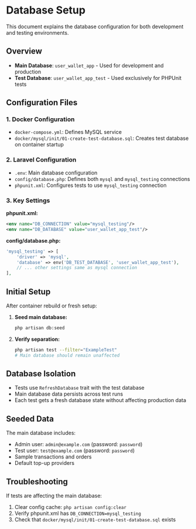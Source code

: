 # Database Setup

This document explains the database configuration for both development and testing environments.

## Overview

- **Main Database**: `user_wallet_app` - Used for development and production
- **Test Database**: `user_wallet_app_test` - Used exclusively for PHPUnit tests

## Configuration Files

### 1. Docker Configuration
- `docker-compose.yml`: Defines MySQL service
- `docker/mysql/init/01-create-test-database.sql`: Creates test database on container startup

### 2. Laravel Configuration
- `.env`: Main database configuration
- `config/database.php`: Defines both `mysql` and `mysql_testing` connections
- `phpunit.xml`: Configures tests to use `mysql_testing` connection

### 3. Key Settings

**phpunit.xml:**
```xml
<env name="DB_CONNECTION" value="mysql_testing"/>
<env name="DB_DATABASE" value="user_wallet_app_test"/>
```

**config/database.php:**
```php
'mysql_testing' => [
    'driver' => 'mysql',
    'database' => env('DB_TEST_DATABASE', 'user_wallet_app_test'),
    // ... other settings same as mysql connection
],
```

## Initial Setup

After container rebuild or fresh setup:

1. **Seed main database:**
   ```bash
   php artisan db:seed
   ```

2. **Verify separation:**
   ```bash
   php artisan test --filter="ExampleTest"
   # Main database should remain unaffected
   ```

## Database Isolation

- Tests use `RefreshDatabase` trait with the test database
- Main database data persists across test runs
- Each test gets a fresh database state without affecting production data

## Seeded Data

The main database includes:
- Admin user: `admin@example.com` (password: `password`)
- Test user: `test@example.com` (password: `password`)
- Sample transactions and orders
- Default top-up providers

## Troubleshooting

If tests are affecting the main database:
1. Clear config cache: `php artisan config:clear`
2. Verify phpunit.xml has `DB_CONNECTION=mysql_testing`
3. Check that `docker/mysql/init/01-create-test-database.sql` exists